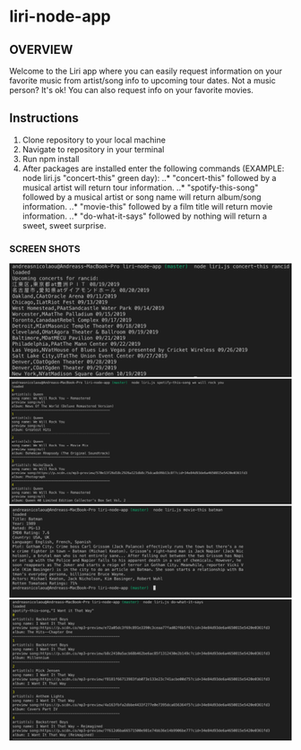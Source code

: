 # liri-node-app

## OVERVIEW
Welcome to the Liri app where you can easily request information on your favorite music from artist/song info to upcoming tour dates.  Not a music person?  It's ok!  You can also request info on your favorite movies.

## Instructions
1. Clone repository to your local machine
2. Navigate to repository in your terminal
3. Run npm install
4. After packages are installed enter the following commands (EXAMPLE: node liri.js "concert-this" green day):
    ..* "concert-this" followed by a musical artist will return tour information.
    ..* "spotify-this-song" followed by a musical artist or song name will return album/song information.
    ..* "movie-this" followed by a film title will return movie information.
    ..* "do-what-it-says" followed by nothing will return a sweet, sweet surprise.

### SCREEN SHOTS

![concert-this screenshot](images/concertthis.png)
![spotify-this-song screenshot](images/spotifythissong.png)
![movie-this screenshot](images/moviethis.png)
![do-what-it-says screenshot](images/dowhatitsays.png)

